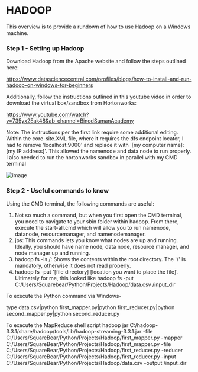 # HADOOP
This overview is to provide a rundown of how to use Hadoop on a Windows machine.

### Step 1 - Setting up Hadoop
Download Hadoop from the Apache website and follow the steps outlined here: 

https://www.datasciencecentral.com/profiles/blogs/how-to-install-and-run-hadoop-on-windows-for-beginners

Additionally, follow the instructions outlined in this youtube video in order to download the virtual box/sandbox from Hortonworks: 

https://www.youtube.com/watch?v=735yx2Eak48&ab_channel=BinodSumanAcademy

Note: The instructions per the first link require some additional editing. Within the core-site.XML file, where it requires the dfs endpoint locator, I had to remove 'localhost:9000' and replace it with '[my computer name]:[my IP address]'. This allowed the namenode and data node to run properly. I also needed to run the hortonworks sandbox in parallel with my CMD terminal

![image](https://user-images.githubusercontent.com/80606434/126086634-55ef24c3-9f6a-4f4b-bb22-7ac2711e014d.png)


### Step 2 - Useful commands to know
Using the CMD terminal, the following commands are useful:
1. Not so much a command, but when you first open the CMD terminal, you need to navigate to your sbin folder within hadoop. From there, execute the start-all.cmd which will allow you to run namenode, datanode, resourcemanager, and namenodemanager.
2. jps: This commands lets you know what nodes are up and running. Ideally, you should have name node, data node, resource manager, and node manager up and running.
3. hadoop fs -ls /: Shows the contents within the root directory. The '/' is mandatory, otherwise it does not read properly. 
4. hadoop fs -put '[file directory] [location you want to place the file]'. Ultimately for me, this looked like hadoop fs -put C:/Users/Squarebear/Python/Projects/Hadoop/data.csv /input_dir

To execute the Python command via Windows-

type data.csv|python first_mapper.py|python first_reducer.py|python second_mapper.py|python second_reducer.py

To execute the MapReduce shell script
hadoop jar C:/hadoop-3.3.1/share/hadoop/tools/lib/hadoop-streaming-3.3.1.jar -file C:/Users/SquareBear/Python/Projects/Hadoop/first_mapper.py -mapper C:/Users/SquareBear/Python/Projects/Hadoop/first_mapper.py -file C:/Users/SquareBear/Python/Projects/Hadoop/first_reducer.py -reducer C:/Users/SquareBear/Python/Projects/Hadoop/first_reducer.py -input C:/Users/SquareBear/Python/Projects/Hadoop/data.csv -output /input_dir
